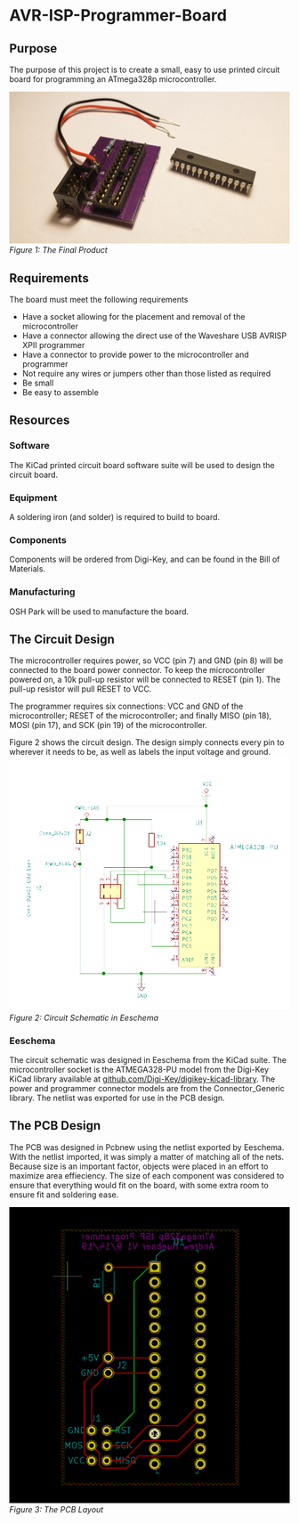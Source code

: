 # AVR-ISP-Programmer-Board
## Purpose
The purpose of this project is to create a small, easy to use printed circuit board for programming
an ATmega328p microcontroller.

![The PCB next to the microcontroller](images/Figure1.jpg)
*Figure 1: The Final Product*
## Requirements
The board must meet the following requirements
* Have a socket allowing for the placement and removal of the microcontroller
* Have a connector allowing the direct use of the Waveshare USB AVRISP XPII programmer
* Have a connector to provide power to the microcontroller and programmer
* Not require any wires or jumpers other than those listed as required
* Be small
* Be easy to assemble

## Resources

### Software
The KiCad printed circuit board software suite will be used to design the circuit board.

### Equipment
A soldering iron (and solder) is required to build to board.

### Components
Components will be ordered from Digi-Key, and can be found in the Bill of Materials.

### Manufacturing
OSH Park will be used to manufacture the board.

## The Circuit Design
The microcontroller requires power, so VCC (pin 7) and GND (pin 8) will be connected to the board power connector. To keep the microcontroller powered on, a 10k pull-up resistor will be connected to RESET (pin 1). The pull-up resistor will pull RESET to VCC.

The programmer requires six connections: VCC and GND of the microcontroller; RESET of the microcontroller; and finally MISO (pin 18), MOSI (pin 17), and SCK (pin 19) of the microcontroller.

Figure 2 shows the circuit design. The design simply connects every pin to wherever it needs to be, as well as labels the input voltage and ground.
![Circuit Schematic](images/Figure2.png)
*Figure 2: Circuit Schematic in Eeschema*

### Eeschema
The circuit schematic was designed in Eeschema from the KiCad suite. The microcontroller socket is the ATMEGA328-PU model from the Digi-Key KiCad library available at [github.com/Digi-Key/digikey-kicad-library](https://github.com/Digi-Key/digikey-kicad-library). The power and programmer connector models are from the Connector_Generic library. The netlist was exported for use in the PCB design.

## The PCB Design
The PCB was designed in Pcbnew using the netlist exported by Eeschema. With the netlist imported, it was simply a matter of matching all of the nets. Because size is an important factor, objects were placed in an effort to maximize area effieciency. The size of each component was considered to ensure that everything would fit on the board, with some extra room to ensure fit and soldering ease.

![PCB Layout](images/whole-pcb.png)
*Figure 3: The PCB Layout*
